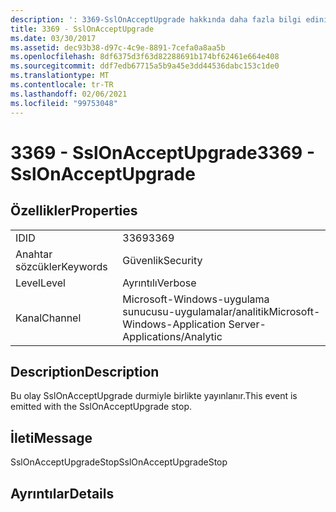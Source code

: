 ```yaml
---
description: ': 3369-SslOnAcceptUpgrade hakkında daha fazla bilgi edinin'
title: 3369 - SslOnAcceptUpgrade
ms.date: 03/30/2017
ms.assetid: dec93b38-d97c-4c9e-8891-7cefa0a8aa5b
ms.openlocfilehash: 8df6375d3f63d82288691b174bf62461e664e408
ms.sourcegitcommit: ddf7edb67715a5b9a45e3dd44536dabc153c1de0
ms.translationtype: MT
ms.contentlocale: tr-TR
ms.lasthandoff: 02/06/2021
ms.locfileid: "99753048"
---
```

# <a name="3369---sslonacceptupgrade"></a><span data-ttu-id="3e247-103">3369 - SslOnAcceptUpgrade</span><span class="sxs-lookup"><span data-stu-id="3e247-103">3369 - SslOnAcceptUpgrade</span></span>

## <a name="properties"></a><span data-ttu-id="3e247-104">Özellikler</span><span class="sxs-lookup"><span data-stu-id="3e247-104">Properties</span></span>  
  
|||  
|-|-|  
|<span data-ttu-id="3e247-105">ID</span><span class="sxs-lookup"><span data-stu-id="3e247-105">ID</span></span>|<span data-ttu-id="3e247-106">3369</span><span class="sxs-lookup"><span data-stu-id="3e247-106">3369</span></span>|  
|<span data-ttu-id="3e247-107">Anahtar sözcükler</span><span class="sxs-lookup"><span data-stu-id="3e247-107">Keywords</span></span>|<span data-ttu-id="3e247-108">Güvenlik</span><span class="sxs-lookup"><span data-stu-id="3e247-108">Security</span></span>|  
|<span data-ttu-id="3e247-109">Level</span><span class="sxs-lookup"><span data-stu-id="3e247-109">Level</span></span>|<span data-ttu-id="3e247-110">Ayrıntılı</span><span class="sxs-lookup"><span data-stu-id="3e247-110">Verbose</span></span>|  
|<span data-ttu-id="3e247-111">Kanal</span><span class="sxs-lookup"><span data-stu-id="3e247-111">Channel</span></span>|<span data-ttu-id="3e247-112">Microsoft-Windows-uygulama sunucusu-uygulamalar/analitik</span><span class="sxs-lookup"><span data-stu-id="3e247-112">Microsoft-Windows-Application Server-Applications/Analytic</span></span>|  
  
## <a name="description"></a><span data-ttu-id="3e247-113">Description</span><span class="sxs-lookup"><span data-stu-id="3e247-113">Description</span></span>  

 <span data-ttu-id="3e247-114">Bu olay SslOnAcceptUpgrade durmiyle birlikte yayınlanır.</span><span class="sxs-lookup"><span data-stu-id="3e247-114">This event is emitted with the SslOnAcceptUpgrade stop.</span></span>  
  
## <a name="message"></a><span data-ttu-id="3e247-115">İleti</span><span class="sxs-lookup"><span data-stu-id="3e247-115">Message</span></span>  

 <span data-ttu-id="3e247-116">SslOnAcceptUpgradeStop</span><span class="sxs-lookup"><span data-stu-id="3e247-116">SslOnAcceptUpgradeStop</span></span>  
  
## <a name="details"></a><span data-ttu-id="3e247-117">Ayrıntılar</span><span class="sxs-lookup"><span data-stu-id="3e247-117">Details</span></span>
